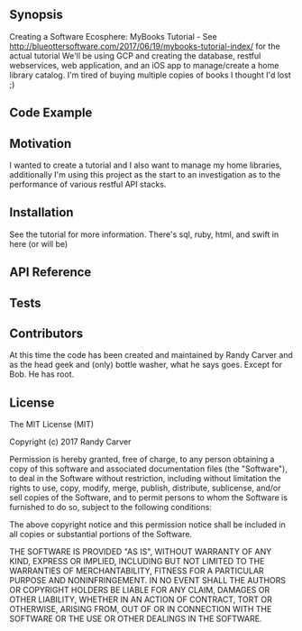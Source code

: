 ## Synopsis

Creating a Software Ecosphere: MyBooks Tutorial - See http://blueottersoftware.com/2017/06/19/mybooks-tutorial-index/ for the actual tutorial
We'll be using GCP and creating the database, restful webservices, web application, and an iOS app to manage/create a home library catalog.   I'm tired of buying multiple copies of books I thought I'd lost ;)

## Code Example


## Motivation

I wanted to create a tutorial and I also want to manage my home libraries, additionally I'm using this project as the start to an investigation as to the performance of various restful API stacks.

## Installation

See the tutorial for more information.   There's sql, ruby, html, and swift in here (or will be)

## API Reference


## Tests


## Contributors

At this time the code has been created and maintained by Randy Carver and as the head geek and (only) bottle washer, what he says goes.   Except for Bob.   He has root.

## License

The MIT License (MIT)

Copyright (c) 2017 Randy Carver 

Permission is hereby granted, free of charge, to any person obtaining a copy of this software and associated documentation files (the "Software"), to deal in the Software without restriction, including without limitation the rights to use, copy, modify, merge, publish, distribute, sublicense, and/or sell copies of the Software, and to permit persons to whom the Software is furnished to do so, subject to the following conditions:

The above copyright notice and this permission notice shall be included in all copies or substantial portions of the Software.

THE SOFTWARE IS PROVIDED "AS IS", WITHOUT WARRANTY OF ANY KIND, EXPRESS OR IMPLIED, INCLUDING BUT NOT LIMITED TO THE WARRANTIES OF MERCHANTABILITY, FITNESS FOR A PARTICULAR PURPOSE AND NONINFRINGEMENT. IN NO EVENT SHALL THE AUTHORS OR COPYRIGHT HOLDERS BE LIABLE FOR ANY CLAIM, DAMAGES OR OTHER LIABILITY, WHETHER IN AN ACTION OF CONTRACT, TORT OR OTHERWISE, ARISING FROM, OUT OF OR IN CONNECTION WITH THE SOFTWARE OR THE USE OR OTHER DEALINGS IN THE SOFTWARE.
